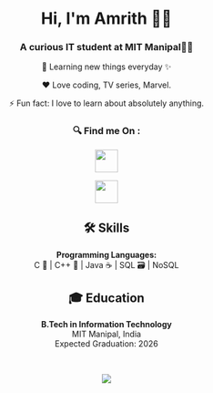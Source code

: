 <h1 align="center">Hi, I'm Amrith 🙋‍♂️</h1>
<h3 align="center">A curious IT student at MIT Manipal👨‍💻</h3>

<p align="center">🌱 Learning new things everyday ✨</p>
<p align="center">❤️ Love coding, TV series, Marvel.</p>
<p align="center">⚡ Fun fact: I love to learn about absolutely anything.</p>

<h3 align="center">🔍 Find me On :</h3>

<p align="center">
  
  <a href="mailto:amrithshet25@gmail.com">
    <img src="https://skillicons.dev/icons?i=gmail" width="40" />
  </a>
</p>

<p align="center">
 
  <a href="mailto:amrith_shet@icloud.com">
    <img src="https://img.icons8.com/ios-filled/50/000000/icloud.png" width="40" />
  </a>
</p>

<h2 align="center">🛠️ Skills</h2>
<p align="center">
  <b>Programming Languages:</b><br/>
  C 🌟 | C++ 🚀 | Java ☕ | SQL 🗃️ | NoSQL
</p>

<h2 align="center">🎓 Education</h2>
<p align="center">
  <b>B.Tech in Information Technology</b><br/>
  MIT Manipal, India<br/>
  Expected Graduation: 2026
</p>
<br>
<p align="center">
  <a href="https://skillicons.dev">
    <img src="https://skillicons.dev/icons?i=cpp,java,html,javascript,express,vscode,git,photoshop,mongodb,postgres,react" />
  </a>
</p>
